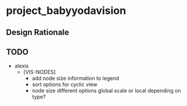 # project_babyyodavision

## Design Rationale

## TODO
- alexis
  - [VIS-NODES]
    - add node size information to legend
    - sort options for cyclic view
    - node size different options global scale or local depending on type?